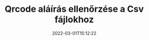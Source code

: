 ---
############################# Static ############################
layout: "auto-gen-signature"
date: 2022-03-01T15:12:22
draft: false
operation: Verify
signaturetype: Qrcode
fileformat: Csv
productName: .NET
lang: hu
productCode: net
otherformats: pdf doc docx docm dot dotm dotx odt ott rtf xls xlsx xlsm xlsb csv ods ots xltx xltm ppt pptx pps ppsx odp otp potx potm pptm ppsm png jpg bmp gif tiff svg webp wmf
breadcrumb: Put Qrcode signature on Csv for C#

############################# Head ############################
head_title: "A Qrcode aláírások ellenőrzése a Csv fájlokhoz a C# segítségével"
head_description: "Csak néhány sornyi .NET kódot használjon a Csv dokumentumok és a hozzájuk tartozó Qrcode aláírások ellenőrzéséhez."

############################# Header ############################
title: "Qrcode aláírás ellenőrzése a Csv fájlokhoz"
description: "A(z) .NET API lehetőséget biztosít a(z) Qrcode aláírások ellenőrzésére a(z) Csv dokumentumoknál. A Csv dokumentumaiban lévő e-aláírások ellenőrzése gyorsan és egyszerűen elvégezhető."
bg_image: "https://cms.admin.containerize.com/templates/aspose/App_Themes/V3/images/bg/header1.png"
bg_overlay: false
button:
    enable: true

############################# SubMenu ############################
submenu:
    enable: true

    left:
        img_alt: "GroupDocs.Signature for .NET"
        image: "https://cms.admin.containerize.com/templates/groupdocs/images/product-logos/90x90-noborder/groupdocs-signature-net.png"
        product: "GroupDocs.Signature"
        platform: ".NET"



############################# About ############################
about:
    enable: true
    title: "Fedezze fel az új GroupDocs.Signature for .NET API-funkciókat"
    content: |
        A [GroupDocs.Signature for .NET](https://products.groupdocs.com/signature/net/) API számos módot kínál számos dokumentumformátum elektronikus aláírással történő feldolgozására. A digitális aláírások sok típusa, például szövegek, képek, digitális tanúsítványok, vonalkódok, QR-kódok, bélyegzők vagy metaadatok támogatottak. Az ügyfelek hozzáadhatnak, eltávolíthatnak, szerkeszthetnek, érvényesíthetnek vagy kereshetnek digitális aláírásokban PDF-ekben, MS Word dokumentumokban, MS Excel munkafüzetekben, MS PowerPoint prezentációkban, Adobe Photoshop fájlokban és különféle képformátumokban. Elképesztően sok további funkció és beállítás érhető el.
    

############################# Steps ############################
steps:
    enable: true
    title_left: "A Qrcode aláírások érvényesítése a Csv dokumentumban"
    content_left: |
        A [GroupDocs.Signature for .NET](https://products.groupdocs.com/signature/net/) olyan hasznos funkciókat tartalmaz, mint a Qrcode aláírások ellenőrzése a Csv dokumentumokban. Használja ki ezt a lehetőséget extra kód alkalmazása nélkül.
        
        * Először is, példányosítson Signature osztályt, amely konstruktor paraméter elérési útját adja egy ellenőrizni kívánt dokumentumhoz.
        * Másodszor, hozzon létre egy új VerifyOptions objektumot, és állítsa be az összes szükséges tulajdonságot.
        * Végül hívja meg a Signature objektum Verify metódust, amely átadja a VerifyOptions példányt.
        * Ezután dolgozza fel az ellenőrzési eredményeket.

    title_right: "rendszerkövetelmények"
    content_right: |
        A GroupDocs.Signature for .NET minden nagyobb platformon és operációs rendszeren támogatott. Mielőtt végrehajtaná az alábbi kódot, győződjön meg arról, hogy a következő előfeltételek telepítve vannak a rendszeren.

        * Operációs rendszerek: Microsoft Windows, Linux, MacOS
        * Fejlesztői környezetek: Microsoft Visual Studio, Xamarin, MonoDevelop
        * Frameworks: .NET Framework, .NET Standard, .NET Core, Mono
        * Töltse le a(z) GroupDocs.Signature for .NET legújabb verzióját innen: [Nuget](https://www.nuget.org/packages/groupdocs.signature)
         
    code: |
        ```csharp    
                
        // Set up input Csv file
        string filePath = "input.csv";

        // Instantiate Signature for input file
        using (GroupDocs.Signature.Signature signature = new GroupDocs.Signature.Signature(filePath))
        {
                //Provide verification options
                QrCodeVerifyOptions options = new QrCodeVerifyOptions()
                {
                    // process only first page
                    PagesSetup = new PagesSetup() { FirstPage = true },
                    AllPages = false,
                    // set up text match type
                    MatchType = TextMatchType.StartsWith,
                    // specify text pattern to search
                    Text = "QrCode text",
                };

                // Verify document signatures
                VerificationResult result = signature.Verify(options);

                //process result
                if (result.IsValid)
                {
                    //..
                }
        }

        ```

############################# Demos ############################
demos:
    enable: true
    title: "Aláírás Qrcode aláírásokkal Élő bemutató"
    content: |
       A [GroupDocs.Signature App](https://products.groupdocs.app/signature/family) webhely meglátogatásával azonnal adjon hozzá különféle elektronikus aláírásokat a Csv fájlhoz.          

############################# More Formats ############################
more_formats:
    enable: true
    title: "Ellenőrizze a többi Qrcode aláírást a C# segítségével"
    content: |
        "Különféle dokumentumokban elhelyezett elektronikus aláírások ellenőrzése. Ellenőrizze az aláírások minőségét a népszerű fájlformátumokban az alábbiak szerint."
    format: 
       
       
back_to_top:
    enable: true
---